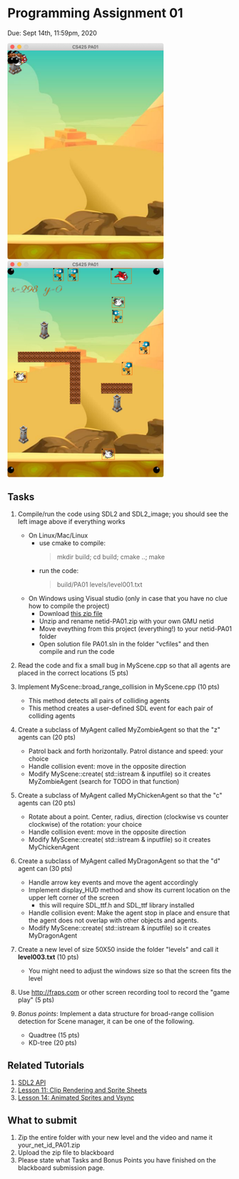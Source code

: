 # Programming Assignment 01
Due: Sept 14th, 11:59pm, 2020

<img src="imgs/screen-before.png" width="350"/> <img src="imgs/screen-after.png" width="350"/>

## Tasks

1. Compile/run the code using SDL2 and SDL2_image; you should see the left image above if everything works
    - On Linux/Mac/Linux
        - use cmake to compile: 
            > mkdir build; cd build; cmake ..; make
        - run the code: 
            > build/PA01 levels/level001.txt
    - On Windows using Visual studio (only in case that you have no clue how to compile the project)
        - Download [this zip file](https://www.dropbox.com/s/9zh5w84bjbdnfgf/netid-PA01.zip)
        - Unzip and rename netid-PA01.zip with your own GMU netid
        - Move eveything from this project (everything!) to your netid-PA01 folder
        - Open solution file PA01.sln in the folder "vcfiles" and then compile and run the code

2. Read the code and fix a small bug in MyScene.cpp so that all agents are placed in the correct locations (5 pts)

3. Implement MyScene::broad_range_collision in MyScene.cpp (10 pts)
    - This method detects all pairs of colliding agents
    - This method creates a user-defined SDL event for each pair of colliding agents

4. Create a subclass of MyAgent called MyZombieAgent so that the "z" agents can (20 pts)
    - Patrol back and forth horizontally. Patrol distance and speed: your choice 
    - Handle collision event: move in the opposite direction
    - Modify MyScene::create( std::istream & inputfile) so it creates MyZombieAgent (search for TODO in that function)

5. Create a subclass of MyAgent called MyChickenAgent so that the "c" agents can (20 pts)
   - Rotate about a point. Center, radius, direction (clockwise vs counter clockwise) of the rotation: your choice
   - Handle collision event: move in the opposite direction
   - Modify MyScene::create( std::istream & inputfile) so it creates MyChickenAgent 
    
6. Create a subclass of MyAgent called MyDragonAgent so that the "d" agent can (30 pts)
    - Handle arrow key events and move the agent accordingly
    - Implement display_HUD method and show its current location on the upper left corner of the screen
       - this will require SDL_ttf.h and SDL_ttf library installed
    - Handle collision event: Make the agent stop in place and ensure that the agent does not overlap with other objects and agents. 
    - Modify MyScene::create( std::istream & inputfile) so it creates MyDragonAgent 
    
7. Create a new level of size 50X50 inside the folder "levels" and call it **level003.txt** (10 pts)
    - You might need to adjust the windows size so that the screen fits the level 

8. Use http://fraps.com or other screen recording tool to record the "game play" (5 pts)

9. *Bonus points*: Implement a data structure for broad-range collision detection for Scene manager, it can be one of the following. 
    - Quadtree (15 pts)
    - KD-tree (20 pts)

## Related Tutorials

1. [SDL2 API](https://wiki.libsdl.org/APIByCategory)
2. [Lesson 11: Clip Rendering and Sprite Sheets](http://lazyfoo.net/tutorials/SDL/11_clip_rendering_and_sprite_sheets/index.php)
3. [Lesson 14: Animated Sprites and Vsync](http://lazyfoo.net/tutorials/SDL/14_animated_sprites_and_vsync/index.php)

## What to submit

1. Zip the entire folder with your new level and the video and name it your_net_id_PA01.zip
2. Upload the zip file to blackboard
3. Please state what Tasks and Bonus Points you have finished on the blackboard submission page. 
